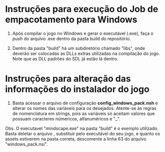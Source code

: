# Instruções para execução do Job de empacotamento para Windows

1. Após compilar o jogo no Windows e gerar o executável (.exe), faça o *push* do arquivo .exe dentro da pasta build do repositório.

2. Dentro da pasta "build" há um subdiretório chamado "libs", onde deverão ser colocadas as DLLs extras utilizadas na compilação do jogo. Note que as DLL padrões do SDL já estão lá dentro.


# Instruções para alteração das informações do instalador do jogo

1. Basta acessar o arquivo de configuração **config_windows_pack.nsh** e alterar os nomes das variáveis para os desejados. Atente-se às regras de nomenclatura em strings, pois as variáveis só aceitam valores que possuam caracteres númericos, alfanuméricos e "_".

Obs. O executavel "mindscape.exe" na pasta "build" é o exemplo utilizado. Basta deletar o arquivo , substituir pelo executável do seu jogo, e quanto os assets estiverem na pasta correta, descomente a linha 63 do arquivo "windows_pack.nsi".